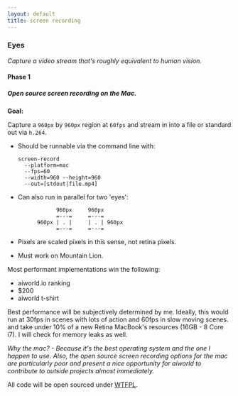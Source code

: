 ```yaml
---
layout: default
title: screen recording
---
```


### Eyes

_Capture a video stream that&#39;s roughly equivalent to human vision._

#### Phase 1

##### Open source screen recording on the Mac.

**Goal:**

Capture a `960px` by `960px` region at `60fps` and stream in into a file or standard out via `h.264`.

  * Should be runnable via the command line with:

        screen-record
          --platform=mac
          --fps=60
          --width=960 --height=960
          --out=[stdout|file.mp4]

  * Can also run in parallel for two &#39;eyes&#39;:


                    960px     960px
                    =---=     =---=
              960px | . |     | . | 960px
                    =---=     =---=

  * Pixels are scaled pixels in this sense, not retina pixels.

  * Must work on Mountain Lion.

Most performant implementations win the following:

- aiworld.io ranking
- $200
- aiworld t-shirt

Best performance will be subjectively determined by me.
Ideally, this would run at 30fps in scenes with lots of action and 60fps in slow moving scenes.
and take under 10% of a new Retina MacBook&#39;s resources (16GB - 8 Core i7).
I will check for memory leaks as well.

_Why the mac? - Because it&#39;s the best operating system and the one I happen to use. Also, the open source screen recording options
for the mac are particularly poor and present a nice opportunity for aiworld to contribute to outside projects almost immediately._

All code will be open sourced under [WTFPL](https://en.wikipedia.org/wiki/WTFPL).